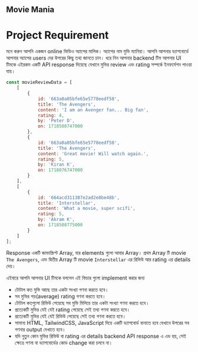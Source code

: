 ## Movie Mania

# Project Requirement

মনে করুন আপনি একজন online ভিডিও অ্যাপের মালিক। অ্যাপের নাম মুভি ম্যানিয়া। আপনি আপনার ড্যাশবোর্ডে আপনার অ্যাপের users দের উপরের কিছু তথ্য জানতে চান। ধরে নিন আপনার backend টিম আপনার UI টিমকে এইরকম একটি
API response দিয়েছে যেখানে মুভির review এবং rating সম্পর্কে ইনফর্মেশন পাওয়া যায়।

```js
const movieReviewData = [
    [
        {
            id: '663a0a05bfe65e5778eedf58',
            title: 'The Avengers',
            content: 'I am an Avenger fan... Big fan',
            rating: 4,
            by: 'Peter D',
            on: 1718508747000
        },
        {
            id: '663a0a05bfe65e5778eedf58',
            title: 'The Avengers',
            content: 'Great movie! Will watch again.',
            rating: 5,
            by: 'Kiran K',
            on: 1718076747000
        }
    ],
    [
        {
            id: '664acd311387e2ad2e8be48b',
            title: 'Interstellar',
            content: 'What a movie, super scifi',
            rating: 5,
            by: 'Akram K',
            on: 1718508775000
        }
    ]
];
```

Response একটি জাভাস্ক্রিপ্ট Array, যার elements গুলো আবার Array। প্রথম Array টি movie `The Avengers`, এবং দ্বিতীয় Array টি movie `Interstellar` এর রিভিউ আর rating এর details দেয়।

এইবারে আপনি আপনার UI টিমকে বললেন এই ফিচার গুলো implement করার জন্য

-   টোটাল কত মুভি আছে তার একটা সংখ্যা গণনা করতে হবে।
-   সব মুভির গড়(average) rating গণনা করতে হবে।
-   টোটাল কতগুলো রিভিউ পেয়েছে সব মুভি মিলিয়ে তার একটা সংখ্যা গণনা করতে হবে।
-   প্রত্যেকটি মুভির যেই যেই rating পেয়েছে সেই তথ্য গণনা করতে হবে।
-   প্রত্যেকটি মুভির যেই যেই রিভিউ পেয়েছে সেই তথ্য গণনা করতে হবে।
-   সামান্য HTML, TailwindCSS, JavaScript দিয়ে একটি ড্যাশবোর্ড বানাতে হবে যেখানে উপরের সব গণনার output দেখাতে হবে।
-   যদি নুতুন কোন মুভির রিভিউ বা rating এর details backend API response এ এড হয়, সেই ক্ষেত্রে গণনা বা ড্যাশবোর্ডের কোড change করা চলবে না।
